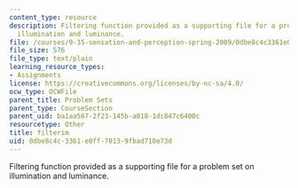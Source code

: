 ```yaml
---
content_type: resource
description: Filtering function provided as a supporting file for a problem set on
  illumination and luminance.
file: /courses/9-35-sensation-and-perception-spring-2009/0dbe8c4c3361e0ff70139fbad710e73d_filterim.m
file_size: 576
file_type: text/plain
learning_resource_types:
- Assignments
license: https://creativecommons.org/licenses/by-nc-sa/4.0/
ocw_type: OCWFile
parent_title: Problem Sets
parent_type: CourseSection
parent_uid: ba1aa567-2f23-145b-a818-1dc847c6400c
resourcetype: Other
title: filterim
uid: 0dbe8c4c-3361-e0ff-7013-9fbad710e73d
---
```

Filtering function provided as a supporting file for a problem set on illumination and luminance.
